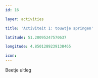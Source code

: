 ```yaml
---
id: 16

layer: activities

title: 'Activiteit 1: touwtje springen'

latitude: 51.20095247570637

longitude: 4.8501289239138465

icon:
---
```


Beetje uitleg

